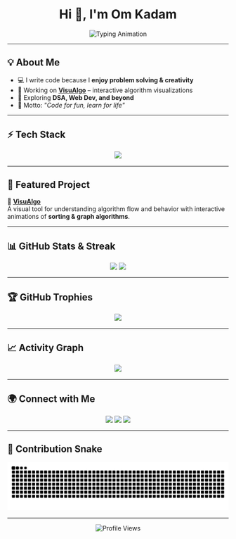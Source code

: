 <h1 align="center">Hi 👋, I'm Om Kadam</h1>

<p align="center">
  <img src="https://readme-typing-svg.herokuapp.com?font=Fira+Code&size=22&pause=1000&color=00F7F7&center=true&vCenter=true&width=435&lines=Passionate+Coder;Loves+Problem+Solving;Building+VisuAlgo;Always+Learning+New+Things" alt="Typing Animation" />
</p>

---

## 💡 About Me
- 💻 I write code because I **enjoy problem solving & creativity**  
- 🚀 Working on **[VisuAlgo](https://github.com/OmKadam989/VisuAlgo)** – interactive algorithm visualizations  
- 🌱 Exploring **DSA, Web Dev, and beyond**  
- 🎯 Motto: *"Code for fun, learn for life"*  

---

## ⚡ Tech Stack
<p align="center">
  <img src="https://skillicons.dev/icons?i=cpp,html,css,js,react,tailwind,git,github,vscode" />
</p>

---

## 📌 Featured Project
🔹 **[VisuAlgo](https://github.com/OmKadam989/VisuAlgo)**  
A visual tool for understanding algorithm flow and behavior with interactive animations of **sorting & graph algorithms**.  

---

## 📊 GitHub Stats & Streak
<p align="center">
  <img src="https://github-readme-stats.vercel.app/api?username=OmKadam989&show_icons=true&theme=radical" height="180px"/>
  <img src="https://streak-stats.demolab.com?user=OmKadam989&theme=radical" height="180px"/>
</p>

---

## 🏆 GitHub Trophies
<p align="center">
  <img src="https://github-profile-trophy.vercel.app/?username=OmKadam989&theme=radical&no-frame=false&no-bg=true&margin-w=4" />
</p>

---

## 📈 Activity Graph
<p align="center">
  <img src="https://github-readme-activity-graph.vercel.app/graph?username=OmKadam989&theme=react-dark&hide_border=true" />
</p>

---

## 🌍 Connect with Me
<p align="center">
  <a href="mailto:omkadam84129@gmail.com"><img src="https://img.shields.io/badge/-Gmail-EA4335?style=for-the-badge&logo=gmail&logoColor=white" /></a>
  <a href="https://linkedin.com/in/omkadam989"><img src="https://img.shields.io/badge/-LinkedIn-0A66C2?style=for-the-badge&logo=linkedin&logoColor=white" /></a>
  <a href="https://github.com/OmKadam989"><img src="https://img.shields.io/badge/-GitHub-181717?style=for-the-badge&logo=github&logoColor=white" /></a>
</p>

---

## 🐍 Contribution Snake
![Snake animation](https://raw.githubusercontent.com/OmKadam989/OmKadam989/output/snake.svg)

---

<p align="center">
  <img src="https://komarev.com/ghpvc/?username=OmKadam989&label=Profile%20views&color=0e75b6&style=flat" alt="Profile Views" />
</p>
